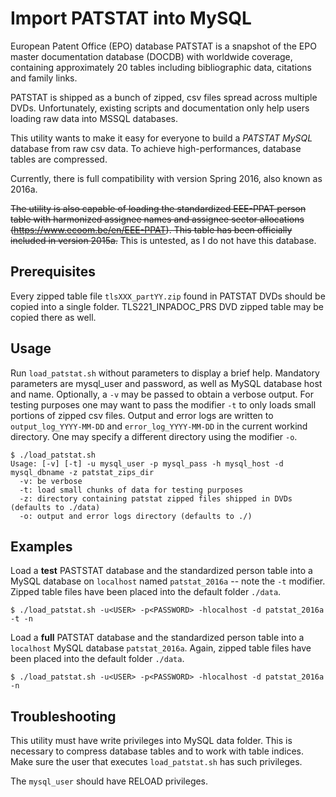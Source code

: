 Import PATSTAT into MySQL
=========================

European Patent Office (EPO) database PATSTAT is a snapshot of the EPO master documentation database (DOCDB) with worldwide coverage, containing approximately 20 tables including bibliographic data, citations and family links.

PATSTAT is shipped as a bunch of zipped, csv files spread across multiple DVDs. Unfortunately, existing scripts and documentation only help users loading raw data into MSSQL databases.

This utility wants to make it easy for everyone to build a *PATSTAT MySQL* database from raw csv data. To achieve high-performances, database tables are compressed.

Currently, there is full compatibility with version Spring 2016, also known as 2016a.

~~The utility is also capable of loading the standardized EEE-PPAT person table with harmonized assignee names and assignee sector allocations (https://www.ecoom.be/en/EEE-PPAT). This table has been officially included in version 2015a.~~ This is untested, as I do not have this database.

Prerequisites
-------------
Every zipped table file `tlsXXX_partYY.zip` found in PATSTAT DVDs should be copied into a single folder. TLS221_INPADOC_PRS DVD zipped table may be copied there as well.


Usage
------

Run `load_patstat.sh` without parameters to display a brief help. Mandatory parameters are mysql_user and password, as well as MySQL database host and name. Optionally, a `-v` may be passed to obtain a verbose output. For testing purposes one may want to pass the modifier `-t` to only loads small portions of zipped csv files. Output and error logs are written to `output_log_YYYY-MM-DD` and `error_log_YYYY-MM-DD` in the current workind directory. One may specify a different directory using the modifier `-o`.

```
$ ./load_patstat.sh
Usage: [-v] [-t] -u mysql_user -p mysql_pass -h mysql_host -d mysql_dbname -z patstat_zips_dir
  -v: be verbose
  -t: load small chunks of data for testing purposes
  -z: directory containing patstat zipped files shipped in DVDs (defaults to ./data)
  -o: output and error logs directory (defaults to ./)

```

Examples
--------
Load a **test** PASTSTAT database and the standardized person table into a MySQL database on `localhost` named `patstat_2016a` -- note the `-t` modifier. Zipped table files have been placed into the default folder `./data`.

```
$ ./load_patstat.sh -u<USER> -p<PASSWORD> -hlocalhost -d patstat_2016a -t -n

```

Load a **full** PATSTAT database and the standardized person table into a `localhost` MySQL database `patstat_2016a`. Again, zipped table files have been placed into the default folder `./data`.

```
$ ./load_patstat.sh -u<USER> -p<PASSWORD> -hlocalhost -d patstat_2016a -n

```

Troubleshooting
---------------
This utility must have write privileges into MySQL data folder. This is necessary to compress database tables and to work with table indices. Make sure the user that executes `load_patstat.sh` has such privileges.

The ```mysql_user``` should have RELOAD privileges.
